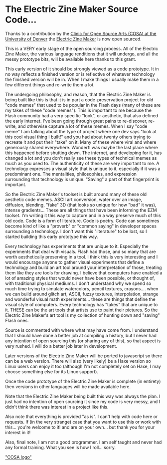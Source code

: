 # The Electric Zine Maker Source Code...

Thanks to a contribution by the [Clinic for Open Source Arts (COSA) at the University of Denver](https://www.du.edu/ahss/opensourcearts/) the [Electric Zine Maker](https://alienmelon.itch.io/electric-zine-maker) is now open sourced.

This is a VERY early stage of the open sourcing process. All of the Electric Zine Maker, the various language renditions that it will undergo, and all the messy prototype bits, will be available here thanks to this grant.

This early version of it should be strongly viewed as a code prototype. It in no way reflects a finished version or is reflective of whatever technology the finished version will be in. When I make things I usually make them in a few different things and re-write them a lot.

The undergoing philosophy, and reason, that the Electric Zine Maker is being built like this is that it is in part a code-preservation project for old "code memes" that used to be popular in the Flash days (many of these are my takes of these "code memes").
This is important to me because the Flash community had a very specific "look", or aesthetic, that also defined the early internet. I've been going through great pains to re-discover, re-write, and otherwise capture a lot of these memes.
When I say "code meme" I am talking about the type of project where one dev says "look at this cool visual thing I built!" and you had about twenty others trying to recreate it and put their "take" on it. Many of these where viral and where generously shared everywhere. Wonderfl was maybe the last place where this happened before shutting down.
The internet, and developing for it, has changed a lot and you don't really see these types of technical memes as much as you used to.
The authenticity of these are very important to me. A technology expresses a visual style that is unique to it, especially if it was a predominant one. The mentalities, philosophies, and expression surrounding that technology is unique. "Saving" a part of that fingerprint is important.

So the Electric Zine Maker's toolset is built around many of these old aesthetic code memes. ASCII art conversion, water over an image, diffusion, blending, "fake" 3D (that looks so unique for how "bad" it was), intense gradients... These are all things that have been informing the EZM toolset.
I'm writing it this way to capture and in a way preserve much of this old code.
Code is a form of literature. Code is poetry. Code can sometimes become kind of like a "proverb" or "common saying" in developer spaces surrounding a technology.
I don't want this "literature" to be lost, so I started building this early prototype this way.

Every technology has experiments that are unique to it. Especially the experiments that deal with visuals. Flash had those, and so many that are worth aesthetically preserving in a tool.
I think this is very interesting and I would encourage anyone to gather visual experiments that define a technology and build an art tool around your interpretation of those, treating them like they are tools for drawing.
I believe that computers have enabled a lot of amazing styles that would never have been possible, or thought of, with traditional physical mediums. I don't understand why we spend so much time trying to simulate watercolors, pencil textures, crayons.... when we can build around glitch art, ASCII, fuzzy textures, interpolation, strange and wonderful visual math experiments... these are things that define the visual style of computers. Every technology has "takes" that are unique to it. THESE can be the art tools that artists use to paint their pictures.
So the Electric Zine Maker's art tool is my collection of hunting down and "saving" Flash ones.

Source is commented with where what may have come from. I understand that I should have done a better job at compiling a history, but I never had any intention of open sourcing this (or sharing any of this), so that aspect is very rushed. I will do a better job later in development.

Later versions of the Electric Zine Maker will be ported to javascript so there can be a web version.
There will also (very likely) be a Haxe version so Linux users can enjoy it too (although I'm not completely set on Haxe, I may choose something else for its Linux support).

Once the code prototype of the Electric Zine Maker is complete (in entirety) then versions in other languages will be made available here.

Note that the Electric Zine Maker being built this way was always the plan. I just had no intention of open sourcing it since my code is very messy, and I didn't think there was interest in a project like this.

Also note that everything is provided "as is". I can't help with code here or requests. If (in the very strange) case that you want to use this or work with this... you're welcome to it! and are on your own... but thank you for your interest in it!

Also, final note, I am not a good programmer. I am self taught and never had any formal training. What you see is how I roll... sorry.

["COSA logo"](http://nathalielawhead.com/noodles/cosaSticker1.png)
